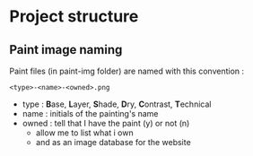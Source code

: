 # Project structure

## Paint image naming
Paint files (in paint-img folder) are named with this convention :  
```
<type>-<name>-<owned>.png
```
- type : **B**ase, **L**ayer, **S**hade, **D**ry, **C**ontrast, **T**echnical
- name : initials of the painting's name 
- owned : tell that I have the paint (y) or not (n)
  - allow me to list what i own
  - and as an image database for the website
